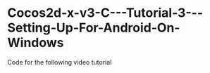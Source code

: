 Cocos2d-x-v3-C---Tutorial-3---Setting-Up-For-Android-On-Windows
===============================================================

Code for the following video tutorial 
